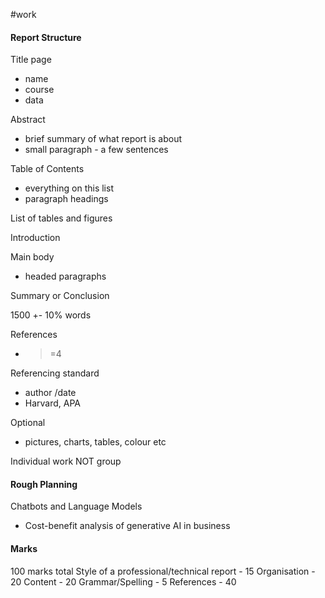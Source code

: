#work 

#### Report Structure

Title page
- name
- course
- data

Abstract
- brief summary of what report is about
- small paragraph - a few sentences

Table of Contents
- everything on this list 
- paragraph headings

List of tables and figures

Introduction

Main body 
- headed paragraphs

Summary or Conclusion

1500 +- 10% words

References
- >=4

Referencing standard
- author /date
- Harvard, APA

Optional
- pictures, charts, tables, colour etc

Individual work NOT group

#### Rough Planning

Chatbots and Language Models
- Cost-benefit analysis of generative AI in business

#### Marks
100 marks total
Style of a professional/technical report - 15
Organisation - 20
Content - 20
Grammar/Spelling - 5
References - 40